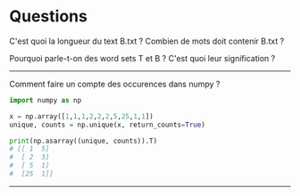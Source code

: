 # Questions

C'est quoi la longueur du text B.txt ?
Combien de mots doit contenir B.txt ?

Pourquoi parle-t-on des word sets T et B ? C'est quoi leur signification ?

----------------------------------------------------------

Comment faire un compte des occurences dans numpy ?

```python
import numpy as np

x = np.array([1,1,1,2,2,2,5,25,1,1])
unique, counts = np.unique(x, return_counts=True)

print(np.asarray((unique, counts)).T)
# [[ 1  5]
#  [ 2  3]
#  [ 5  1]
#  [25  1]]
```

----------------------------------------------------------
